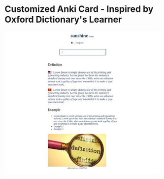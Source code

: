 # Customized Anki Card - Inspired by Oxford Dictionary's Learner

![image screenshots](./images/screenshot.jpeg)
